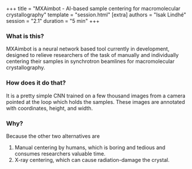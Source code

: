 +++
title = "MXAimbot - AI-based sample centering for macromolecular crystallography"
template = "session.html"
[extra]
authors = "Isak Lindhé"
session = "2.1"
duration = "5 min"
+++

### What is this?

MXAimbot is a neural network based tool currently in development, designed to
relieve researchers of the task of manually and individually centering their
samples in synchrotron beamlines for macromolecular crystallography.


### How does it do that?

It is a pretty simple CNN trained on a few thousand images from a camera
pointed at the loop which holds the samples. These images are annotated with
coordinates, height, and width.


### Why?

Because the other two alternatives are

1. Manual centering by humans, which is boring and tedious and consumes researchers valuable time.
2. X-ray centering, which can cause radiation-damage the crystal.
